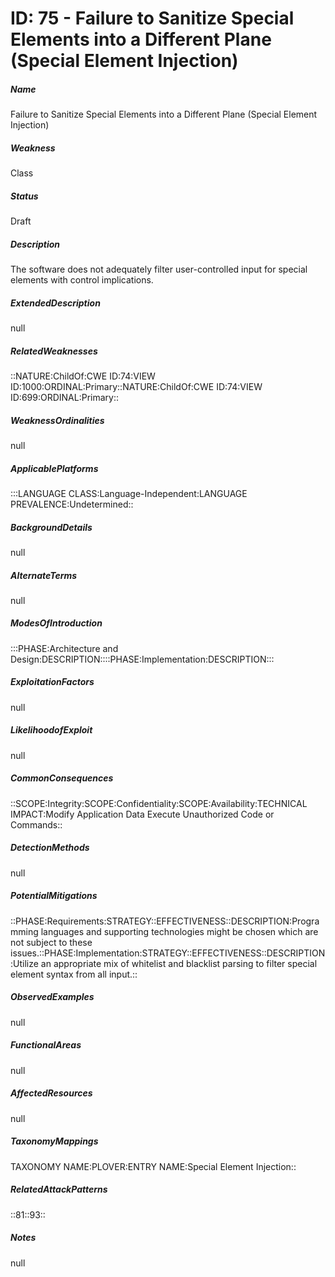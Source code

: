 # ID: 75 - Failure to Sanitize Special Elements into a Different Plane (Special Element Injection)
<h5>Name</h5>Failure to Sanitize Special Elements into a Different Plane (Special Element Injection)
<h5>Weakness</h5>Class
<h5>Status</h5>Draft
<h5>Description</h5>The software does not adequately filter user-controlled input for special elements with control implications.
<h5>ExtendedDescription</h5>null
<h5>RelatedWeaknesses</h5>::NATURE:ChildOf:CWE ID:74:VIEW ID:1000:ORDINAL:Primary::NATURE:ChildOf:CWE ID:74:VIEW ID:699:ORDINAL:Primary::
<h5>WeaknessOrdinalities</h5>null
<h5>ApplicablePlatforms</h5>:::LANGUAGE CLASS:Language-Independent:LANGUAGE PREVALENCE:Undetermined::
<h5>BackgroundDetails</h5>null
<h5>AlternateTerms</h5>null
<h5>ModesOfIntroduction</h5>:::PHASE:Architecture and Design:DESCRIPTION::::PHASE:Implementation:DESCRIPTION:::
<h5>ExploitationFactors</h5>null
<h5>LikelihoodofExploit</h5>null
<h5>CommonConsequences</h5>::SCOPE:Integrity:SCOPE:Confidentiality:SCOPE:Availability:TECHNICAL IMPACT:Modify Application Data Execute Unauthorized Code or Commands::
<h5>DetectionMethods</h5>null
<h5>PotentialMitigations</h5>::PHASE:Requirements:STRATEGY::EFFECTIVENESS::DESCRIPTION:Programming languages and supporting technologies might be chosen which are not subject to these issues.::PHASE:Implementation:STRATEGY::EFFECTIVENESS::DESCRIPTION:Utilize an appropriate mix of whitelist and blacklist parsing to filter special element syntax from all input.::
<h5>ObservedExamples</h5>null
<h5>FunctionalAreas</h5>null
<h5>AffectedResources</h5>null
<h5>TaxonomyMappings</h5>TAXONOMY NAME:PLOVER:ENTRY NAME:Special Element Injection::
<h5>RelatedAttackPatterns</h5>::81::93::
<h5>Notes</h5>null

